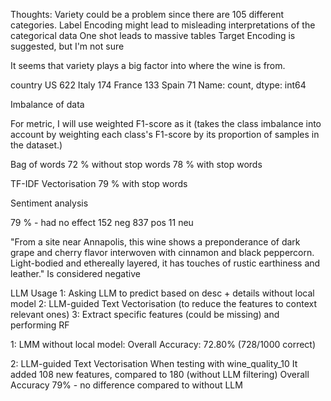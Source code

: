 Thoughts:
Variety could be a problem since there are 105 different categories.
Label Encoding might lead to misleading interpretations of the categorical data
One shot leads to massive tables
Target Encoding is suggested, but I'm not sure

It seems that variety plays a big factor into where the wine is from.

country
US        622
Italy     174
France    133
Spain      71
Name: count, dtype: int64

Imbalance of data

For metric, I will use weighted F1-score as it (takes the class imbalance into account by weighting each class's
F1-score by its proportion of samples in the dataset.)

Bag of words
72 % without stop words
78 % with stop words

TF-IDF Vectorisation
79 % with stop words

Sentiment analysis

79 % - had no effect
152 neg
837 pos
11 neu

"From a site near Annapolis, this wine shows a preponderance of dark grape and cherry flavor interwoven with cinnamon
and black peppercorn. Light-bodied and ethereally layered, it has touches of rustic earthiness and leather."
Is considered negative


LLM Usage
1: Asking LLM to predict based on desc + details without local model
2: LLM-guided Text Vectorisation (to reduce the features to context relevant ones)
3: Extract specific features (could be missing) and performing RF

1: LMM without local model:
Overall Accuracy: 72.80% (728/1000 correct)

2: LLM-guided Text Vectorisation
When testing with wine_quality_10
It added 108 new features, compared to 180 (without LLM filtering)
Overall Accuracy 79% - no difference compared to without LLM



